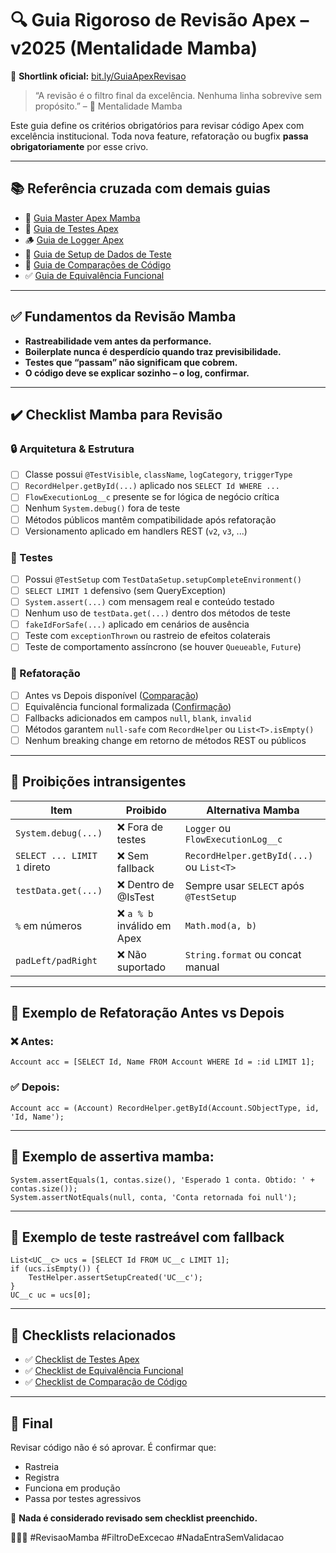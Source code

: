 # 🔍 Guia Rigoroso de Revisão Apex – v2025 (Mentalidade Mamba)

📎 **Shortlink oficial:** [bit.ly/GuiaApexRevisao](https://bit.ly/GuiaApexRevisao)

> “A revisão é o filtro final da excelência. Nenhuma linha sobrevive sem propósito.” – 🧠 Mentalidade Mamba

Este guia define os critérios obrigatórios para revisar código Apex com excelência institucional. Toda nova feature, refatoração ou bugfix **passa obrigatoriamente** por esse crivo.

---

## 📚 Referência cruzada com demais guias

- 📘 [Guia Master Apex Mamba](https://bit.ly/GuiaApexMamba)
- 🧪 [Guia de Testes Apex](https://bit.ly/GuiaTestsApex)
- 🪵 [Guia de Logger Apex](https://bit.ly/GuiaLoggerApex)
- 🧱 [Guia de Setup de Dados de Teste](https://bit.ly/TestDataSetup)
- 🔁 [Guia de Comparações de Código](https://bit.ly/ComparacaoApex)
- ✅ [Guia de Equivalência Funcional](https://bit.ly/ConfirmacaoApex)

---

## ✅ Fundamentos da Revisão Mamba

- **Rastreabilidade vem antes da performance.**
- **Boilerplate nunca é desperdício quando traz previsibilidade.**
- **Testes que “passam” não significam que cobrem.**
- **O código deve se explicar sozinho – o log, confirmar.**

---

## ✔️ Checklist Mamba para Revisão

### 🔒 Arquitetura & Estrutura
- [ ] Classe possui `@TestVisible`, `className`, `logCategory`, `triggerType`
- [ ] `RecordHelper.getById(...)` aplicado nos `SELECT Id WHERE ...`
- [ ] `FlowExecutionLog__c` presente se for lógica de negócio crítica
- [ ] Nenhum `System.debug()` fora de teste
- [ ] Métodos públicos mantêm compatibilidade após refatoração
- [ ] Versionamento aplicado em handlers REST (`v2`, `v3`, ...)

### 🧪 Testes
- [ ] Possui `@TestSetup` com `TestDataSetup.setupCompleteEnvironment()`
- [ ] `SELECT LIMIT 1` defensivo (sem QueryException)
- [ ] `System.assert(...)` com mensagem real e conteúdo testado
- [ ] Nenhum uso de `testData.get(...)` dentro dos métodos de teste
- [ ] `fakeIdForSafe(...)` aplicado em cenários de ausência
- [ ] Teste com `exceptionThrown` ou rastreio de efeitos colaterais
- [ ] Teste de comportamento assíncrono (se houver `Queueable`, `Future`)

### 🔁 Refatoração
- [ ] Antes vs Depois disponível ([Comparação](https://bit.ly/ComparacaoApex))
- [ ] Equivalência funcional formalizada ([Confirmação](https://bit.ly/ConfirmacaoApex))
- [ ] Fallbacks adicionados em campos `null`, `blank`, `invalid`
- [ ] Métodos garantem `null-safe` com `RecordHelper` ou `List<T>.isEmpty()`
- [ ] Nenhum breaking change em retorno de métodos REST ou públicos

---

## 🚫 Proibições intransigentes

| Item                        | Proibido                      | Alternativa Mamba                           |
|-----------------------------|-------------------------------|----------------------------------------------|
| `System.debug(...)`         | ❌ Fora de testes              | `Logger` ou `FlowExecutionLog__c`            |
| `SELECT ... LIMIT 1` direto| ❌ Sem fallback                | `RecordHelper.getById(...)` ou `List<T>`     |
| `testData.get(...)`        | ❌ Dentro de @IsTest           | Sempre usar `SELECT` após `@TestSetup`       |
| `%` em números             | ❌ `a % b` inválido em Apex    | `Math.mod(a, b)`                             |
| `padLeft/padRight`         | ❌ Não suportado               | `String.format` ou concat manual             |

---

## 🔁 Exemplo de Refatoração Antes vs Depois

### ❌ Antes:
```apex
Account acc = [SELECT Id, Name FROM Account WHERE Id = :id LIMIT 1];
```

### ✅ Depois:
```apex
Account acc = (Account) RecordHelper.getById(Account.SObjectType, id, 'Id, Name');
```

---

## 📌 Exemplo de assertiva mamba:
```apex
System.assertEquals(1, contas.size(), 'Esperado 1 conta. Obtido: ' + contas.size());
System.assertNotEquals(null, conta, 'Conta retornada foi null');
```

---

## 🧪 Exemplo de teste rastreável com fallback
```apex
List<UC__c> ucs = [SELECT Id FROM UC__c LIMIT 1];
if (ucs.isEmpty()) {
    TestHelper.assertSetupCreated('UC__c');
}
UC__c uc = ucs[0];
```

---

## 📎 Checklists relacionados

- ✅ [Checklist de Testes Apex](https://bit.ly/GuiaTestsApex#✅-checklist-mamba-para-testes)
- ✅ [Checklist de Equivalência Funcional](https://bit.ly/ConfirmacaoApex#🧠-checklist-de-confirmação-mamba)
- ✅ [Checklist de Comparação de Código](https://bit.ly/ComparacaoApex)

---

## 🧠 Final

Revisar código não é só aprovar. É confirmar que:
- Rastreia
- Registra
- Funciona em produção
- Passa por testes agressivos

📌 **Nada é considerado revisado sem checklist preenchido.**

🧠🧱🧪 #RevisaoMamba #FiltroDeExcecao #NadaEntraSemValidacao

